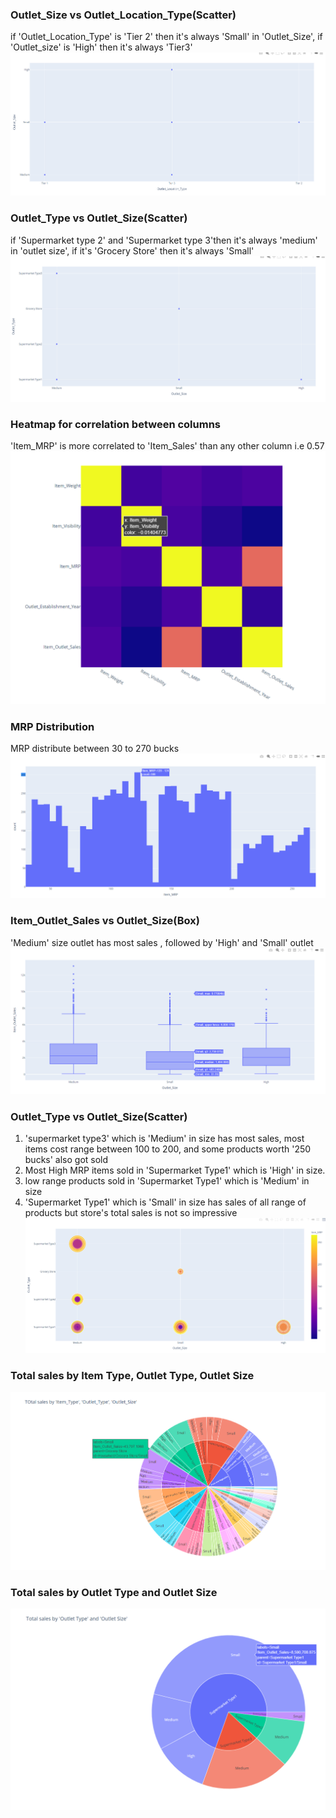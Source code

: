 


### Outlet_Size vs Outlet_Location_Type(Scatter)
if 'Outlet_Location_Type' is 'Tier 2' then it's always 'Small' in 'Outlet_Size', if 'Outlet_size' is 'High' then it's
always 'Tier3'
![alt text](https://github.com/zalak30/big_mart_sales/blob/master/Visualization/Location_type%20vs%20Size.png)
### Outlet_Type vs Outlet_Size(Scatter)
if 'Supermarket type 2' and 'Supermarket type 3'then it's always 'medium' in 'outlet size', if it's 'Grocery Store' then it's always 'Small'
![alt text](https://github.com/zalak30/big_mart_sales/blob/master/Visualization/Outlet_type%20vs%20Size.png)
### Heatmap for correlation between columns
'Item_MRP' is more correlated to 'Item_Sales' than any other column i.e 0.57
![alt text](https://github.com/zalak30/big_mart_sales/blob/master/Visualization/heatmap.png)
### MRP Distribution
MRP distribute between 30 to 270 bucks
![alt text](https://github.com/zalak30/big_mart_sales/blob/master/Visualization/mrp_distribution.png)
### Item_Outlet_Sales vs Outlet_Size(Box)
'Medium' size outlet has most sales , followed by 'High' and 'Small' outlet
![alt text](https://github.com/zalak30/big_mart_sales/blob/master/Visualization/sales%20vs%20size.png)
### Outlet_Type vs Outlet_Size(Scatter)
1. 'supermarket type3' which is 'Medium' in size has most sales, most items cost range between 100 to 200, and some products worth '250 bucks' also got sold
2. Most High MRP items sold in 'Supermarket Type1' which is 'High' in size.
3. low range products sold in 'Supermarket Type1' which is 'Medium' in size
4. 'Supermarket Type1' which is 'Small' in size has sales of all range of products but store's total
sales is not so impressive
![alt text](https://github.com/zalak30/big_mart_sales/blob/master/Visualization/type%20vs%20size_scatter.png)
### Total sales by Item Type, Outlet Type, Outlet Size
![alt text](https://github.com/zalak30/big_mart_sales/blob/master/Visualization/Total%20sales%20by%20Item%20Type%2C%20Outlet%20Type%2C%20Outlet%20Size.PNG)
### Total sales by Outlet Type and Outlet Size
![alt text](https://github.com/zalak30/big_mart_sales/blob/master/Visualization/Total%20sales%20by%20outlet%20type%20and%20size.PNG)

